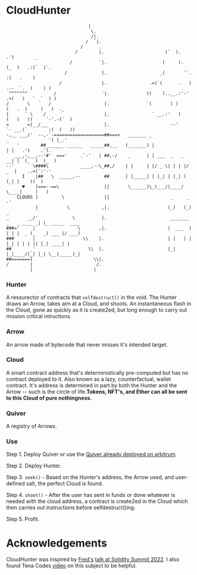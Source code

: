 # CloudHunter
```
                               |
                                \.
                                /|.
                              /  `|.
                            /      .
                          /        |.                       (`  ).        .')        _
                        /          `|.                     (     ).      (_  )   .:(`  )`.
                      /             |.                    _(       '`.          :(   .    )
                    /               |.                .=(`(      .   )     .--  `.  (    ) )
 ^^^^^^^          /                 `|.              ((    (..__.:'-'   .+(   )   ` _`  ) )
/       \       /                    |.              `(       ) )       (   .  )     (   )  ._
|      ` \    /                      |.                ` __.:'   )     (   (   ))     `-'.-(`  )
=       =|__/___                     |.                       --'       `- __.(`        :(  (   ))
-,__ ___/'  --,-`-===================##===>   _______ _                 _               `( (_.'
    '        ##_______ ______   _____##,__   (_______) |               | |   .')    .').  `
   ___,-,__,--'#'  ==='     .`-'   | ##,-/    _      | | ___  _   _  __| |  (_  )  (_  )
--'       \####\            ____,--\_##,/    | |     | |/ _ \| | | |/ _  |    ..=(`:'-'
      I    |##   \  _____,--         ##      | |_____| | |_| | |_| ( (_| |    ((  )
      ♥    ]===--==\                 ||       \______)\_)___/|____/ \____|     (   )
    CLOUDS ]         \               ||                       _     _            -'
           |           \            ,|.                      (_)   (_)             _
_       __/'             \          |.                        _______ _   _ ____ _| |_ _____  ____
###='     |                \       ,|.                       |  ___  | | | |  _ (_   _) ___ |/ ___)
###       |                  \\    |.                        | |   | | |_| | | | || |_| ____| |
##       _'                    \\  |.                        |_|   |_|____/|_| |_| \__)_____)_|
##=======]                       \\|.
/        |                        /.
         |                       |
```

### Hunter
A ressurector of contracts that `selfdestruct()` in the void.  The Hunter draws an Arrow, takes aim at a Cloud, and shoots.  An instantaneous flash in the Cloud, gone as quickly as it is create2ed, but long enough to carry out mission critical intructions.

### Arrow
An arrow made of bytecode that never misses it's intended target.

### Cloud
A smart contract address that's deterministically pre-computed but has no contract deployed to it. Also known as a lazy, counterfactual, wallet contract. It's address is determined in part by both the Hunter and the Arrow -- such is the circle of life.**Tokens, NFT's, and Ether can all be sent to this Cloud of pure nothingness.**

### Quiver
A registry of Arrows.


### Use
Step 1.
Deploy Quiver or use the [Quiver already deployed on arbitrum](https://arbiscan.io/address/0x3d87d8fbb1e537aa50b0876ca13ad6d464678117#code).

Step 2.
Deploy Hunter.

Step 3.
`seek()` - Based on the Hunter's address, the Arrow used, and user-defined salt, the perfect Cloud is found.

Step 4.
`shoot()` - After the user has sent in funds or done whatever is needed with the cloud address, a
contract is create2ed in the Cloud which then carries out instructions before selfdestruct()ing.

Step 5.
Profit.

# Acknowledgements
CloudHunter was inspired by [Fred's](https://twitter.com/0x66726564) [talk at Solidity Summit 2022](https://www.youtube.com/watch?v=E9usgNS6du0&list=PLX8x7Zj6Vezl1lqBgxiQH3TFbRNZza8Fk&index=6).  I also found Tena Codes [video](https://www.youtube.com/watch?v=ujeeP4wdsao) on this subject to be helpful.
